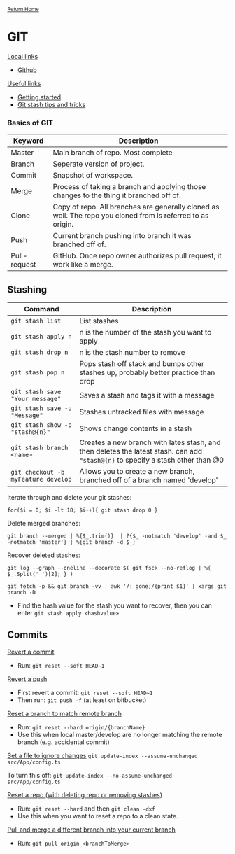 <small>[Return Home](../../README.md)</small>

# GIT

<u>Local links</u>

- [Github](./github.md)

<u>Useful links</u>

- [Getting started](https://help.github.com/en/desktop)
- [Git stash tips and tricks](https://www.freecodecamp.org/news/useful-tricks-you-might-not-know-about-git-stash-e8a9490f0a1a/)

### Basics of GIT

| Keyword      | Description                                                                                                 |
| ------------ | ----------------------------------------------------------------------------------------------------------- |
| Master       | Main branch of repo. Most complete                                                                          |
| Branch       | Seperate version of project.                                                                                |
| Commit       | Snapshot of workspace.                                                                                      |
| Merge        | Process of taking a branch and applying those changes to the thing it branched off of.                      |
| Clone        | Copy of repo. All branches are generally cloned as well. The repo you cloned from is referred to as origin. |
| Push         | Current branch pushing into branch it was branched off of.                                                  |
| Pull-request | GitHub. Once repo owner authorizes pull request, it work like a merge.                                      |

## Stashing

| Command                             | Description                                                                                                                     |
| ----------------------------------- | ------------------------------------------------------------------------------------------------------------------------------- |
| `git stash list`                    | List stashes                                                                                                                    |
| `git stash apply n`                 | n is the number of the stash you want to apply                                                                                  |
| `git stash drop n`                  | n is the stash number to remove                                                                                                 |
| `git stash pop n`                   | Pops stash off stack and bumps other stashes up, probably better practice than drop                                             |
| `git stash save "Your message"`     | Saves a stash and tags it with a message                                                                                        |
| `git stash save -u "Message"`       | Stashes untracked files with message                                                                                            |
| `git stash show -p "stash@{n}"`     | Shows change contents in a stash                                                                                                |
| `git stash branch <name>`           | Creates a new branch with lates stash, and then deletes the latest stash. can add `"stash@{n}` to specify a stash other than @0 |
| `git checkout -b myFeature develop` | Allows you to create a new branch, branched off of a branch named 'develop'                                                     |

Iterate through and delete your git stashes:

```shell
for($i = 0; $i -lt 18; $i++){ git stash drop 0 }
```

Delete merged branches:

```shell
git branch --merged | %{$_.trim()}  | ?{$_ -notmatch 'develop' -and $_ -notmatch 'master'} | %{git branch -d $_}
```
Recover deleted stashes:
```shell
git log --graph --oneline --decorate $( git fsck --no-reflog | %{ $_.Split(' ')[2]; } )
```

```
git fetch -p && git branch -vv | awk '/: gone]/{print $1}' | xargs git branch -D
```
- Find the hash value for the stash you want to recover, then you can enter `git stash apply <hashvalue>`

## Commits

<u>Revert a commit </u>

- Run: `git reset --soft HEAD~1`

<u>Revert a push</u>

- First revert a commit: `git reset --soft HEAD~1`
- Then run: `git push -f` (at least on bitbucket)

<u>Reset a branch to match remote branch</u>

- Run: `git reset --hard origin/{branchName}`
- Use this when local master/develop are no longer matching the remote branch (e.g. accidental commit)

<u>Set a file to ignore changes</u>
`git update-index --assume-unchanged src/App/config.ts`

To turn this off:
`git update-index --no-assume-unchanged src/App/config.ts`

<u>Reset a repo (with deleting repo or removing stashes)</u>

- Run: `git reset --hard` and then `git clean -dxf`
- Use this when you want to reset a repo to a clean state.

<u>Pull and merge a different branch into your current branch</u>

- Run: `git pull origin <branchToMerge>`
